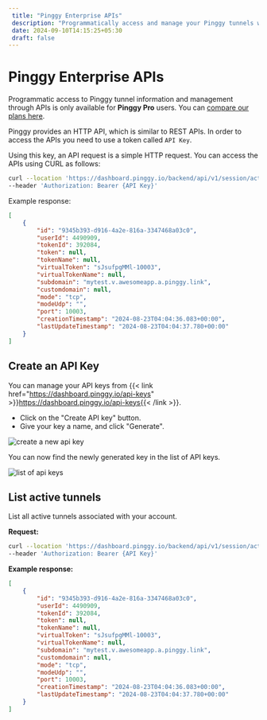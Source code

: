 ```yaml
---
 title: "Pinggy Enterprise APIs" 
 description: "Programmatically access and manage your Pinggy tunnels with advanced APIs."
 date: 2024-09-10T14:15:25+05:30 
 draft: false 
---
```


# Pinggy Enterprise APIs

Programmatic access to Pinggy tunnel information and management through APIs is only available for **Pinggy Pro** users. You can <a target="_blank" href="/#prices">compare our plans here</a>.

Pinggy provides an HTTP API, which is similar to REST APIs. In order to access the APIs you need to use a token called `API Key`.

Using this key, an API request is a simple HTTP request. You can access the APIs using CURL as follows:


```bash
curl --location 'https://dashboard.pinggy.io/backend/api/v1/session/active' \
--header 'Authorization: Bearer {API Key}'
```

Example response:

```json
[
    {
        "id": "9345b393-d916-4a2e-816a-3347468a03c0",
        "userId": 4490909,
        "tokenId": 392084,
        "token": null,
        "tokenName": null,
        "virtualToken": "sJsufpgMMl-10003",
        "virtualTokenName": null,
        "subdomain": "mytest.v.awesomeapp.a.pinggy.link",
        "customdomain": null,
        "mode": "tcp",
        "modeUdp": "",
        "port": 10003,
        "creationTimestamp": "2024-08-23T04:04:36.083+00:00",
        "lastUpdateTimestamp": "2024-08-23T04:04:37.780+00:00"
    }
]
```

## Create an API Key

You can manage your API keys from {{< link href="https://dashboard.pinggy.io/api-keys" >}}https://dashboard.pinggy.io/api-keys{{< /link >}}.


- Click on the "Create API key" button.
- Give your key a name, and click "Generate".

![create a new api key](/doc_img/apikey/api-key-1.png)

You can now find the newly generated key in the list of API keys.

![list of api keys](/doc_img/apikey/api-key-2.png)


## List active tunnels

List all active tunnels associated with your account.

**Request:**

```bash
curl --location 'https://dashboard.pinggy.io/backend/api/v1/session/active' \
--header 'Authorization: Bearer {API Key}'
```

**Example response:**

```json
[
    {
        "id": "9345b393-d916-4a2e-816a-3347468a03c0",
        "userId": 4490909,
        "tokenId": 392084,
        "token": null,
        "tokenName": null,
        "virtualToken": "sJsufpgMMl-10003",
        "virtualTokenName": null,
        "subdomain": "mytest.v.awesomeapp.a.pinggy.link",
        "customdomain": null,
        "mode": "tcp",
        "modeUdp": "",
        "port": 10003,
        "creationTimestamp": "2024-08-23T04:04:36.083+00:00",
        "lastUpdateTimestamp": "2024-08-23T04:04:37.780+00:00"
    }
]
```



